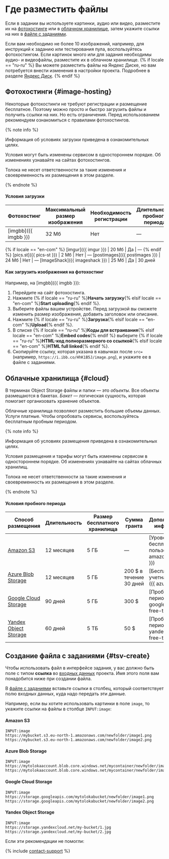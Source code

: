 # Где разместить файлы

Если в задании вы используете картинки, аудио или видео, разместите их на [фотохостинге](#image-hosting) или в [облачном хранилище](#cloud), затем укажите ссылки на них в [файле с заданиями](../../glossary.md#tsv-file-definition-ru).

Если вам необходимо не более 10 изображений, например, для инструкций к заданию или тестирования пула, воспользуйтесь фотохостингом. Если картинок много или для задания необходимы аудио- и видеофайлы, разместите их в облачном хранилище.
 {% if locale == "ru-ru" %}
Вы можете разместить файлы на Яндекс Диске, но вам потребуется внести изменения в настройки проекта. Подробнее в разделе [Яндекс Диск](prepare-data.md).
{% endif %}
## Фотохостинги {#image-hosting}

Некоторые фотохостинги не требуют регистрации и размещение бесплатное. Поэтому можно просто и быстро загрузить файлы и получить ссылки на них. Но есть ограничения. Перед использованием рекомендуем ознакомиться с правилами фотохостингов.

{% note info %}

Информация об условиях загрузки приведена в ознакомительных целях.

Условия могут быть изменены сервисом в одностороннем порядке. Об изменениях узнавайте на сайтах фотохостингов.

Толока не несет ответственности за такие изменения и своевременность их размещения в этом разделе.

{% endnote %}


#### Условия загрузки

Фотохостинг | Максимальный размер изображения | Необходимость регистрации | Длительность пробного периода
----- | ----- | ----- | -----
[imgbb]({{ imgbb }}) | 32 Мб | Нет | —
 {% if locale == "en-com" %}
[imgur]({{ imgur }}) | 20 Мб | Да | —
{% endif %}
[pics.st]({{ pics-st }}) | 2 Мб | Нет | —
[postimages]({{ postimages }}) | 24 Мб | Нет | —
[ImageShack]({{ imageshack }}) | 25 Мб | Да | 30 дней

#### Как загрузить изображения на фотохостинг

Например, на [imgbb]({{ imgbb }}):

1. Перейдите на сайт фотохостинга.
1. Нажмите {% if locale == "ru-ru" %}**Начать загрузку**{% elsif locale == "en-com" %}**Start uploading**{% endif %}.
1. Выберите файлы вашем устройстве. Перед загрузкой вы сможете изменить размер изображения, добавить заголовок или описание.
1. Нажмите {% if locale == "ru-ru" %}**Загрузка**{% elsif locale == "en-com" %}**Upload**{% endif %}.
1. В списке {% if locale == "ru-ru" %}**Коды для встраивания**{% elsif locale == "en-com" %}**Embed codes**{% endif %} выберите {% if locale == "ru-ru" %}**HTML-код полноразмерного со ссылкой**{% elsif locale == "en-com" %}**HTML full linked**{% endif %}.
1. Скопируйте ссылку, которая указана в кавычках после `src=` (например, `https://i.ibb.co/HhK1B5J/image.png`), и укажите ее в файле с заданиями.

## Облачные хранилища {#cloud}

В терминах Object Storage файлы и папки — это _объекты_. Все объекты размещаются в бакетах. _Бакет_ — логическая сущность, которая помогает организовать хранение объектов.

Облачные хранилища позволяют разместить большие объемы данных. Услуги платные. Чтобы опробовать сервисы, воспользуйтесь бесплатным пробным периодом.

{% note info %}

Информация об условиях размещения приведена в ознакомительных целях.

Условия размещения и тарифы могут быть изменены сервисом в одностороннем порядке. Об изменениях узнавайте на сайтах облачных хранилищ.

Толока не несет ответственности за такие изменения и своевременность их размещения в этом разделе.

{% endnote %}


#### Условия пробного периода

Способ размещения | Длительность | Размер бесплатного хранилища | Сумма гранта | Дополнительная информация
----- | ----- | ----- | ----- | -----
[Amazon S3](amazon-cloud-storage.md) | 12 месяцев | 5 ГБ | — | [Уровень бесплатного пользования]({{ amazon-s3-free }})
[Azure Blob Storage](azure-cloud-storage.md) | 12 месяцев | 5 ГБ | 200 $ в течение 30 дней | [Бесплатная учетная запись]({{ azure-free }})
[Google Cloud Storage](google-cloud-storage.md) | 90 дней | 5 ГБ | 300 $ | [Пробный период]({{ google-cloud-free-trial }})
[Yandex Object Storage](use-object-storage.md) | 60 дней | 5 ТБ | 50 $ | [Пробный период]({{ yandex-cloud-free-trial }})


## Создание файла с заданиями {#tsv-create}

Чтобы использовать файл в интерфейсе задания, у вас должно быть поле с типом **ссылка** во [входных данных](incoming.md) проекта. Имя этого поля вам понадобится ниже при создании файла.

В [файле с заданиями](pool_csv.md) вставьте ссылки в столбец, который соответствует полю входных данных, куда надо передать эти данные.

Например, если вы хотите использовать картинки в поле `image`, то укажите ссылки на файлы в столбце `INPUT:image`:

#### Amazon S3

```
INPUT:image
https://mybucket.s3.eu-north-1.amazonaws.com/newfolder/image1.png
https://mybucket.s3.eu-north-1.amazonaws.com/newfolder/image2.png
```

#### Azure Blob Storage

```
INPUT:image
https://mytolokaaccount.blob.core.windows.net/mycontainer/newfolder/image1.png
https://mytolokaaccount.blob.core.windows.net/mycontainer/newfolder/image2.png
```

#### Google Cloud Storage

```
INPUT:image
https://storage.googleapis.com/mytolokabucket/newfolder/image1.png
https://storage.googleapis.com/mytolokabucket/newfolder/image2.png
```

#### Yandex Object Storage

```
INPUT:image
https://storage.yandexcloud.net/my-bucket/1.jpg
https://storage.yandexcloud.net/my-bucket/2.jpg
```


Если эти рекомендации не помогли:

{% include [contact-support](../_includes/contact-support-help.md) %}